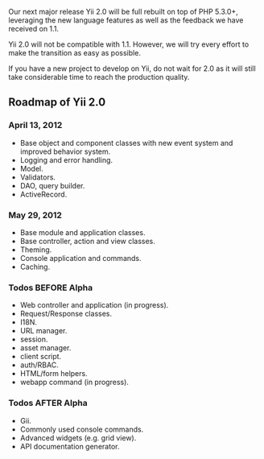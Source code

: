 Our next major release Yii 2.0 will be full rebuilt on top of PHP 5.3.0+, leveraging the new language features as well as the feedback we have received on 1.1.

Yii 2.0 will not be compatible with 1.1. However, we will try every effort to make the transition as easy as possible.

If you have a new project to develop on Yii, do not wait for 2.0 as it will still take considerable time to reach the production quality.

## Roadmap of Yii 2.0

### April 13, 2012

- Base object and component classes with new event system and improved behavior system.
- Logging and error handling.
- Model.
- Validators.
- DAO, query builder.
- ActiveRecord.

### May 29, 2012

- Base module and application classes.
- Base controller, action and view classes.
- Theming.
- Console application and commands.
- Caching.

### Todos BEFORE Alpha

- Web controller and application (in progress).
- Request/Response classes.
- I18N.
- URL manager.
- session.
- asset manager. 
- client script.
- auth/RBAC.
- HTML/form helpers.
- webapp command (in progress).

### Todos AFTER Alpha

- Gii.
- Commonly used console commands.
- Advanced widgets (e.g. grid view).
- API documentation generator.